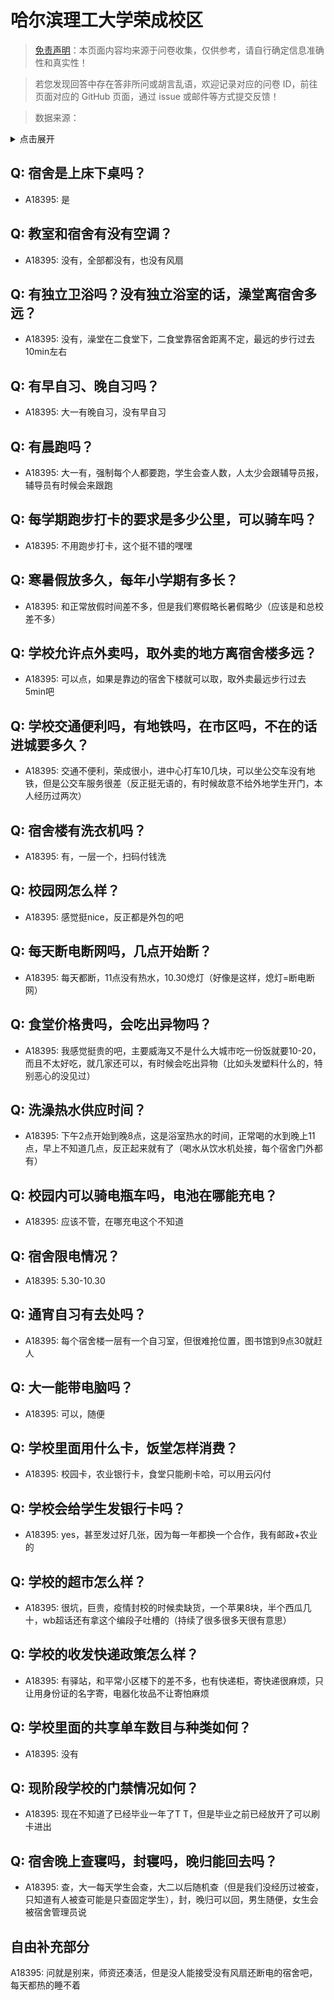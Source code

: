 # 哈尔滨理工大学荣成校区

> [免责声明](https://colleges.chat/#_3)：本页面内容均来源于问卷收集，仅供参考，请自行确定信息准确性和真实性！

> 若您发现回答中存在答非所问或胡言乱语，欢迎记录对应的问卷 ID，前往页面对应的 GitHub 页面，通过 issue 或邮件等方式提交反馈！

> 数据来源：

<details><summary>点击展开</summary>
<ul>
<li>A18395: 匿名 (2023 年 06 月)</li>
</ul>
</details>

## Q: 宿舍是上床下桌吗？

- A18395: 是

## Q: 教室和宿舍有没有空调？

- A18395: 没有，全部都没有，也没有风扇

## Q: 有独立卫浴吗？没有独立浴室的话，澡堂离宿舍多远？

- A18395: 没有，澡堂在二食堂下，二食堂靠宿舍距离不定，最远的步行过去10min左右

## Q: 有早自习、晚自习吗？

- A18395: 大一有晚自习，没有早自习

## Q: 有晨跑吗？

- A18395: 大一有，强制每个人都要跑，学生会查人数，人太少会跟辅导员报，辅导员有时候会来跟跑

## Q: 每学期跑步打卡的要求是多少公里，可以骑车吗？

- A18395: 不用跑步打卡，这个挺不错的嘿嘿

## Q: 寒暑假放多久，每年小学期有多长？

- A18395: 和正常放假时间差不多，但是我们寒假略长暑假略少（应该是和总校差不多）

## Q: 学校允许点外卖吗，取外卖的地方离宿舍楼多远？

- A18395: 可以点，如果是靠边的宿舍下楼就可以取，取外卖最远步行过去5min吧

## Q: 学校交通便利吗，有地铁吗，在市区吗，不在的话进城要多久？

- A18395: 交通不便利，荣成很小，进中心打车10几块，可以坐公交车没有地铁，但是公交车服务很差（反正挺无语的，有时候故意不给外地学生开门，本人经历过两次）

## Q: 宿舍楼有洗衣机吗？

- A18395: 有，一层一个，扫码付钱洗

## Q: 校园网怎么样？

- A18395: 感觉挺nice，反正都是外包的吧

## Q: 每天断电断网吗，几点开始断？

- A18395: 每天都断，11点没有热水，10.30熄灯（好像是这样，熄灯=断电断网）

## Q: 食堂价格贵吗，会吃出异物吗？

- A18395: 我感觉挺贵的吧，主要威海又不是什么大城市吃一份饭就要10-20，而且不太好吃，就几家还可以，有时候会吃出异物（比如头发塑料什么的，特别恶心的没见过）

## Q: 洗澡热水供应时间？

- A18395: 下午2点开始到晚8点，这是浴室热水的时间，正常喝的水到晚上11点，早上不知道几点，反正起来就有了（喝水从饮水机处接，每个宿舍门外都有）

## Q: 校园内可以骑电瓶车吗，电池在哪能充电？

- A18395: 应该不管，在哪充电这个不知道

## Q: 宿舍限电情况？

- A18395: 5.30-10.30

## Q: 通宵自习有去处吗？

- A18395: 每个宿舍楼一层有一个自习室，但很难抢位置，图书馆到9点30就赶人

## Q: 大一能带电脑吗？

- A18395: 可以，随便

## Q: 学校里面用什么卡，饭堂怎样消费？

- A18395: 校园卡，农业银行卡，食堂只能刷卡哈，可以用云闪付

## Q: 学校会给学生发银行卡吗？

- A18395: yes，甚至发过好几张，因为每一年都换一个合作，我有邮政+农业的

## Q: 学校的超市怎么样？

- A18395: 很坑，巨贵，疫情封校的时候卖缺货，一个苹果8块，半个西瓜几十，wb超话还有拿这个编段子吐槽的（持续了很多很多天很有意思）

## Q: 学校的收发快递政策怎么样？

- A18395: 有驿站，和平常小区楼下的差不多，也有快递柜，寄快递很麻烦，只让用身份证的名字寄，电器化妆品不让寄怕麻烦

## Q: 学校里面的共享单车数目与种类如何？

- A18395: 没有

## Q: 现阶段学校的门禁情况如何？

- A18395: 现在不知道了已经毕业一年了T T，但是毕业之前已经放开了可以刷卡进出

## Q: 宿舍晚上查寝吗，封寝吗，晚归能回去吗？

- A18395: 查，大一每天学生会查，大二以后随机查（但是我们没经历过被查，只知道有人被查可能是只查固定学生），封，晚归可以回，男生随便，女生会被宿舍管理员说

## 自由补充部分

A18395: 问就是别来，师资还凑活，但是没人能接受没有风扇还断电的宿舍吧，每天都热的睡不着